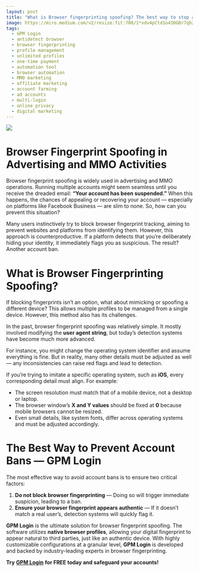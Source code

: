 ```yaml
---
layout: post
title: "What is Browser fingerprinting spoofing? The best way to stop account bans — GPM Login"
image: https://miro.medium.com/v2/resize:fit:700/1*xdv4pCtd1o43OGDr7qh2mA.png
tags: 
  - GPM Login
  - antidetect browser
  - browser fingerprinting
  - profile management
  - unlimited profiles
  - one-time payment
  - automation tool
  - browser automation
  - MMO marketing
  - affiliate marketing
  - account farming
  - ad accounts
  - multi-login
  - online privacy
  - digital marketing
---
```

![](https://miro.medium.com/v2/resize:fit:700/1*xdv4pCtd1o43OGDr7qh2mA.png)

# Browser Fingerprint Spoofing in Advertising and MMO Activities

Browser fingerprint spoofing is widely used in advertising and MMO operations. Running multiple accounts might seem seamless until you receive the dreaded email:  **“Your account has been suspended.”**  When this happens, the chances of appealing or recovering your account — especially on platforms like Facebook Business — are slim to none. So, how can you prevent this situation?

Many users instinctively try to block browser fingerprint tracking, aiming to prevent websites and platforms from identifying them. However, this approach is counterproductive. If a platform detects that you’re deliberately hiding your identity, it immediately flags you as suspicious. The result? Another account ban.

# What is Browser Fingerprinting Spoofing?

If blocking fingerprints isn’t an option, what about mimicking or spoofing a different device? This allows multiple profiles to be managed from a single device. However, this method also has its challenges.

In the past, browser fingerprint spoofing was relatively simple. It mostly involved modifying the  **user agent string**, but today’s detection systems have become much more advanced.

For instance, you might change the operating system identifier and assume everything is fine. But in reality, many other details must be adjusted as well — any inconsistencies can raise red flags and lead to detection.

If you’re trying to imitate a specific operating system, such as  **iOS**, every corresponding detail must align. For example:

-   The screen resolution must match that of a mobile device, not a desktop or laptop.
-   The browser window’s  **X and Y values**  should be fixed at  **0**  because mobile browsers cannot be resized.
-   Even small details, like system fonts, differ across operating systems and must be adjusted accordingly.

# The Best Way to Prevent Account Bans — GPM Login

The most effective way to avoid account bans is to ensure two critical factors:

1.  **Do not block browser fingerprinting**  — Doing so will trigger immediate suspicion, leading to a ban.
2.  **Ensure your browser fingerprint appears authentic**  — If it doesn’t match a real user’s, detection systems will quickly flag it.

**GPM Login**  is the ultimate solution for browser fingerprint spoofing. The software utilizes  **native browser profiles**, allowing your digital fingerprint to appear natural to third parties, just like an authentic device. With highly customizable configurations at a granular level,  **GPM Login**  is developed and backed by industry-leading experts in browser fingerprinting.

**Try** [**GPM Login**](https://gpmloginapp.com/) **for FREE today and safeguard your accounts!**
